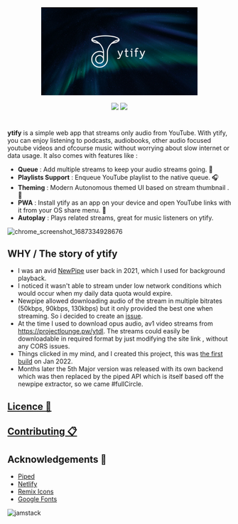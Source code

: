<div align="center">
 <a href="https://ytify.netlify.app"><img src="assets/ytify_thumbnail_max.webp" width="70%"></a>

![](https://img.shields.io/github/repo-size/n-ce/ytify?style=for-the-badge)
![](https://img.shields.io/tokei/lines/github/n-ce/ytify?style=for-the-badge)
 
</div>

#
**ytify** is a simple web app that streams only audio from YouTube. With ytify, you can enjoy listening to podcasts, audiobooks, other audio focused youtube videos and ofcourse music without worrying about slow internet or data usage. It also comes with features like :

- **Queue** : Add multiple streams to keep your audio streams going. 🎵
- **Playlists Support** : Enqueue YouTube playlist to the native queue. 🎧
- **Theming** : Modern Autonomous themed UI based on stream thumbnail . 🎨
- **PWA** : Install ytify as an app on your device and open YouTube links with it from your OS share menu. 📱
- **Autoplay** : Plays related streams, great for music listeners on ytify.


![chrome_screenshot_1687334928676](https://github.com/n-ce/ytify/assets/69345507/3fff0795-9d2b-4d9f-b52c-4e61f3550024)



## WHY / The story of ytify
- I was an avid [NewPipe](https://github.com/TeamNewPipe/NewPipe) user back in 2021, which I used for background playback.
- I noticed it wasn't able to stream under low network conditions which would occur when my daily data quota would expire.
- Newpipe allowed downloading audio of the stream in multiple bitrates (50kbps, 90kbps, 130kbps) but it only provided the best one when streaming. So i decided to create an [issue](https://github.com/TeamNewPipe/NewPipe/issues/5838).
- At the time I used to download opus audio, av1 video streams from https://projectlounge.pw/ytdl. The streams could easily be downloadable in required format by just modifying the site link , without any CORS issues.
- Things clicked in my mind, and I created this project, this was [the first build](https://github.com/n-ce/ytify/blob/bf129e573c56e99f88b51f679077cb9f8a9a6b3c/index.html) on Jan 2022.
- Months later the 5th Major version was released with its own backend which was then replaced by the piped API which is itself based off the newpipe extractor, so we came #fullCircle.


## [Licence 📝](https://github.com/n-ce/ytify/blob/main/LICENSE)
## [Contributing 📋](https://github.com/n-ce/ytify/blob/main/CONTRIBUTING.md)

## Acknowledgements 🙏
- [Piped](https://github.com/teampiped/piped)
- [Netlify](https://www.netlify.com)
- [Remix Icons](https://github.com/Remix-Design/RemixIcon)
- [Google Fonts](https://fonts.google.com)

![jamstack](https://user-images.githubusercontent.com/69345507/234927416-f846bd9f-db2b-4b06-9aa2-921163a76f24.png)

